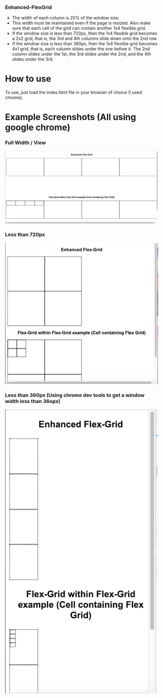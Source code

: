 ### Enhanced-FlexGrid

- The width of each column is 25% of the window size.
- This width must be maintained even if the page is resized. Also make sure that each cell of the grid can contain another 1x4 flexible grid.
- If the window size is less than 720px, then the 1x4 flexible grid becomes a 2x2 grid, that is, the 3rd and 4th columns slide down onto the 2nd row.
- If the window size is less than 360px, then the 1x4 flexible grid becomes 4x1 grid, that is, each column slides under the one before it. The 2nd column slides under the 1st, the 3rd slides under the 2nd, and the 4th slides under the 3rd.

# How to use
To use, just load the index.html file in your browser of choice (I used chrome).

# Example Screenshots (All using google chrome)

### Full Width / View

![Alt text](/src/screenshots/full-width.png?raw=true "Full Width")

### Less than 720px 

![Alt text](/src/screenshots/720px.png?raw=true "Less than 720px")

### Less than 360px (Using chrome dev tools to get a window width less than 36opx)

![Alt text](/src/screenshots/360px.png?raw=true "Less than 360px")